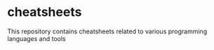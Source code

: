 # cheatsheets
This  repository  contains cheatsheets related to  various programming  languages and tools
